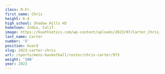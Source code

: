 ```yaml
---
class: R-Fr.
first_name: Chris
height: 6-4
high_school: Shadow Hills HS
hometown: Indio, Calif.
image: https://kuathletics.com/wp-content/uploads/2023/07/Carter_Chris_3007-600x400.jpg
last_name: Carter
number: '5'
position: Guard
slug: 2023-carter-chris
url: /sports/mens-basketball/roster/chris-carter/973
weight: '190'
year: 2023
---
```

